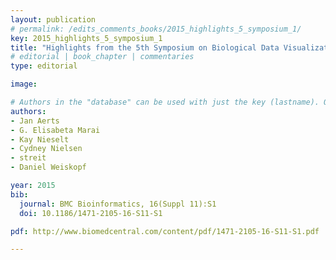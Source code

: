 ```yaml
---
layout: publication
# permalink: /edits_comments_books/2015_highlights_5_symposium_1/
key: 2015_highlights_5_symposium_1
title: "Highlights from the 5th Symposium on Biological Data Visualization: Part 1"
# editorial | book_chapter | commentaries
type: editorial

image: 

# Authors in the "database" can be used with just the key (lastname). Others can be written properly.
authors:
- Jan Aerts
- G. Elisabeta Marai
- Kay Nieselt
- Cydney Nielsen
- streit
- Daniel Weiskopf

year: 2015
bib:
  journal: BMC Bioinformatics, 16(Suppl 11):S1
  doi: 10.1186/1471-2105-16-S11-S1

pdf: http://www.biomedcentral.com/content/pdf/1471-2105-16-S11-S1.pdf

---
```




